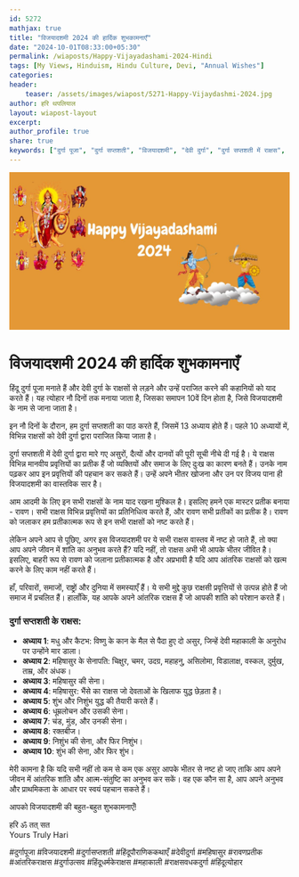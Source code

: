 ```yaml
---
id: 5272
mathjax: true        
title: "विजयादशमी 2024 की हार्दिक शुभकामनाएँ"        
date: "2024-10-01T08:33:00+05:30"        
permalink: /wiaposts/Happy-Vijayadashami-2024-Hindi
tags: [My Views, Hinduism, Hindu Culture, Devi, "Annual Wishes"]         
categories:  
header:        
    teaser: /assets/images/wiapost/5271-Happy-Vijaydashmi-2024.jpg               
author: हरि थपलियाल        
layout: wiapost-layout        
excerpt:        
author_profile: true        
share: true
keywords: ["दुर्गा पूजा", "दुर्गा सप्तशती", "विजयादशमी", "देवी दुर्गा", "दुर्गा सप्तशती में राक्षस", "हिंदू पौराणिक कथाओं में असुर", "रावण का प्रतीकात्मक अर्थ", "आंतरिक राक्षसों पर विजय", "महिषासुर", "शुंभ और निशुंभ", "मधु और कैटभ", "दुर्गा पूजा उत्सव", "दुर्गा का राक्षसों पर विजय", "दुर्गा पूजा का हिंदू त्योहार", "मानवीय प्रवृत्तियों का प्रतीक राक्षस"]  
--- 
```


![विजयादशमी 2024 की हार्दिक शुभकामनाएँ](/assets/images/wiapost/5271-Happy-Vijaydashmi-2024.jpg)
  
# विजयादशमी 2024 की हार्दिक शुभकामनाएँ   
    
हिंदू दुर्गा पूजा मनाते हैं और देवी दुर्गा के राक्षसों से लड़ने और उन्हें पराजित करने की कहानियों को याद करते हैं। यह त्योहार नौ दिनों तक मनाया जाता है, जिसका समापन 10वें दिन होता है, जिसे विजयादशमी के नाम से जाना जाता है।

इन नौ दिनों के दौरान, हम दुर्गा सप्तशती का पाठ करते हैं, जिसमें 13 अध्याय होते हैं। पहले 10 अध्यायों में, विभिन्न राक्षसों को देवी दुर्गा द्वारा पराजित किया जाता है।

दुर्गा सप्तशती में देवी दुर्गा द्वारा मारे गए असुरों, दैत्यों और दानवों की पूरी सूची नीचे दी गई है। ये राक्षस विभिन्न मानवीय प्रवृत्तियों का प्रतीक हैं जो व्यक्तियों और समाज के लिए दुःख का कारण बनते हैं। उनके नाम पढ़कर आप इन प्रवृत्तियों की पहचान कर सकते हैं। उन्हें अपने भीतर खोजना और उन पर विजय पाना ही विजयादशमी का वास्तविक सार है।

आम आदमी के लिए इन सभी राक्षसों के नाम याद रखना मुश्किल है। इसलिए हमने एक मास्टर प्रतीक बनाया - रावण। सभी राक्षस विभिन्न प्रवृत्तियों का प्रतिनिधित्व करते हैं, और रावण सभी प्रतीकों का प्रतीक है। रावण को जलाकर हम प्रतीकात्मक रूप से इन सभी राक्षसों को नष्ट करते हैं।

लेकिन अपने आप से पूछिए, अगर इस विजयादशमी पर ये सभी राक्षस वास्तव में नष्ट हो जाते हैं, तो क्या आप अपने जीवन में शांति का अनुभव करते हैं? यदि नहीं, तो राक्षस अभी भी आपके भीतर जीवित है। इसलिए, बाहरी रूप से रावण को जलाना प्रतीकात्मक है और अप्रभावी है यदि आप आंतरिक राक्षसों को खत्म करने के लिए काम नहीं करते हैं।

हाँ, परिवारों, समाजों, राष्ट्रों और दुनिया में समस्याएँ हैं। ये सभी मुद्दे कुछ राक्षसी प्रवृत्तियों से उत्पन्न होते हैं जो समाज में प्रचलित हैं। हालाँकि, यह आपके अपने आंतरिक राक्षस हैं जो आपकी शांति को परेशान करते हैं।

### दुर्गा सप्तशती के राक्षस:

- **अध्याय 1**: मधु और कैटभ: विष्णु के कान के मैल से पैदा हुए दो असुर, जिन्हें देवी महाकाली के अनुरोध पर उन्होंने मार डाला।
- **अध्याय 2**: महिषासुर के सेनापति: चिक्षुर, चमर, उदग्र, महाहनु, असिलोमा, विडालाक्ष, वस्कल, दुर्मुख, ताम्र, और अंधक।
- **अध्याय 3**: महिषासुर की सेना।
- **अध्याय 4**: महिषासुर: भैंसे का राक्षस जो देवताओं के खिलाफ युद्ध छेड़ता है।
- **अध्याय 5**: शुंभ और निशुंभ युद्ध की तैयारी करते हैं।
- **अध्याय 6**: धूम्रलोचन और उसकी सेना।
- **अध्याय 7**: चंड, मुंड, और उनकी सेना।
- **अध्याय 8**: रक्तबीज।
- **अध्याय 9**: निशुंभ की सेना, और फिर निशुंभ।
- **अध्याय 10**: शुंभ की सेना, और फिर शुंभ।

मेरी कामना है कि यदि सभी नहीं तो कम से कम एक असुर आपके भीतर से नष्ट हो जाए ताकि आप अपने जीवन में आंतरिक शांति और आत्म-संतुष्टि का अनुभव कर सकें। वह एक कौन सा है, आप अपने अनुभव और प्राथमिकता के आधार पर स्वयं पहचान सकते हैं।

आपको विजयादशमी की बहुत-बहुत शुभकामनाएँ!

हरि ॐ तत् सत  
Yours Truly Hari

#दुर्गापूजा #विजयादशमी #दुर्गासप्तशती #हिंदूपौराणिककथाएँ #देवीदुर्गा #महिषासुर #रावणप्रतीक #आंतरिकराक्षस #दुर्गाउत्सव #हिंदूधर्मकेराक्षस #महाकाली #राक्षसवधकदुर्गा #हिंदूत्योहार
